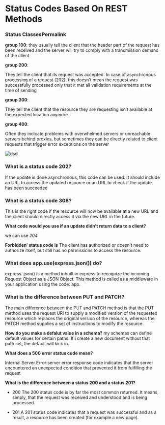 # Status Codes Based On REST Methods



### Status ClassesPermalink

**group  100**:
they usually tell the client that the header part of the request has been received and the server will try to comply with a transmission demand of the client  


**group  200**:

They tell the client that its request was accepted. In case of asynchronous processing of a request (202), this doesn’t mean the request was successfully processed only that it met all validation requirements at the time of sending



**group  300**:

 They tell the client that the resource they are requesting isn’t available at the expected location anymore


**group  400**:

 Often they indicate problems with overwhelmed servers or unreachable servers behind proxies, but sometimes they can be directly related to client requests that trigger error exceptions on the server




![dsd](https://www.outsystems.com/blog/-/media/images/blog/posts/handling-http-status-codes-consuming-rest/handling-http-status-codes-12.png?h=687&w=750&updated=20190628134420)

 ### What is a status code 202?
If the update is done asynchronous, this code can be used. It should include an URL to access the updated resource or an URL to check if the update has been succeeded





### What is a status code 308?

 This is the right code if the resource will now be available at a new URL and the client should directly access it via the new URL in the future. 



 **What code would you use if an update didn’t return data to a client?**

 we can use *204*






**Forbidden’ status code is**
 The client has authorized or doesn’t need to authorize itself, but still has no permissions to access the resource.









### What does app.use(express.json()) do?
express. json() is a method inbuilt in express to recognize the incoming Request Object as a JSON Object. This method is called as a middleware in your application using the code: app.





### What is the difference between PUT and PATCH?
The main difference between the PUT and PATCH method is that the PUT method uses the request URI to supply a modified version of the requested resource which replaces the original version of the resource, whereas the PATCH method supplies a set of instructions to modify the resource.



**How do you make a defalut value in a schema?**
my  schemas can define default values for certain paths. If i  create a new document without that path set, the default will kick in.



**What does a 500 error status code mean?**

Internal Server Error:server error response code indicates that the server encountered an unexpected condition that prevented it from fulfilling the request






**What is the difference between a status 200 and a status 201?**

- 200
The 200 status code is by far the most common returned. It means, simply, that the request was received and understood and is being processed.


- 201 
A 201 status code indicates that a request was successful and as a result, a resource has been created (for example a new page).